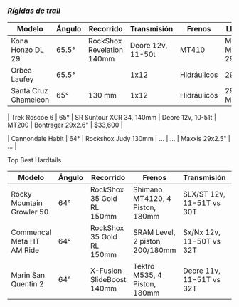 ### **_Rígidas de trail_**

| Modelo               | Ángulo | Recorrido                 | Transmisión       | Frenos                                 | Llantas                         | Precio  |
| -------------------- | ------ | ------------------------- | ----------------- | -------------------------------------- | ------------------------------- | ------- |
| Kona Honzo DL 29     | 65.5°  | RockShox Revelation 140mm | Deore 12v, 11-50t | MT410                                  | Maxxis Minion 29x2.5"           | $34,420 |
| Orbea Laufey         | 65.5°  |                           | 1x12              | Hidráulicos                            | 29x2.6"                         | $       |
| Santa Cruz Chameleon | 65°    | 130 mm                    | 1x12              | Hidráulicos                            | 29" o Mullet                    | $       |

| Trek Roscoe 6        | 65°    | SR Suntour XCR 34, 140mm  | Deore 12v, 10-51t | MT200                                  | Bontrager 29x2.6"               | $33,600 |

| Cannondale Habit        | 64°    | Rockshox Judy 130mm  | ... | ...                                  | Maxxis 29x2.5"               | ... |


Top Best Hardtails

| Modelo                    | Ángulo | Recorrido                 | Frenos                          | Transmisión                | Llantas                       | Manubrio                    | Potencia  | Precio  |
| ------------------------- | ------ | ------------------------- | ------------------------------- | ---------------------------| ------------------------------| --------------------------- | --------- | ------- |
| Rocky Mountain Growler 50 | 64°    | RockShox 35 Gold RL 150mm | Shimano MT4120, 4 Piston, 180mm | SLX/ST 12v, 11-51T vs 30T  | Maxxis Minion 29x2.6"         | 800mm, 25mm, 9° Back, 5° Up | 40x35mm   | 56,387  |
| Commencal Meta HT AM Ride | 64°    | RockShox 35 Gold RL 150mm | SRAM Level, 2 piston, 200/180mm | Sx/Nx 12v, 11-50T vs 32T   | Maxxis Dissector 27.5/29x2.6" | 760mm, 20mm                 | 40x31.8mm | $36,900 |
| Marin San Quentin 2       | 64°    | X-Fusion SlideBoost 140mm | Tektro M535, 4 Piston, 180mm    | Deore 11v, 11-51T vs 32T   | Vee Tire Co 29x2.6"           | 780mm, 28mm, 9° Back, 5° Up | ¿35mm?    | 29,239  |


